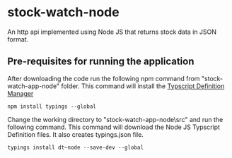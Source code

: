 # stock-watch-node
An http api implemented using Node JS that returns stock data in JSON format.

## Pre-requisites for running the application
After downloading the code run the following npm command from "stock-watch-app-node" folder. This command will install the [Typscript Definition Manager](https://www.npmjs.com/package/typings)

`npm install typings --global`

Change the working directory to "stock-watch-app-node\src" and run the following command. This command will download the Node JS Typscript Definition files. It also creates typings.json file.

`typings install dt~node --save-dev --global`

